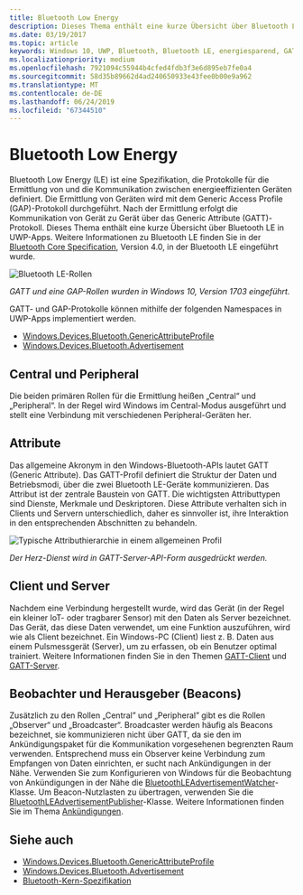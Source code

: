 ```yaml
---
title: Bluetooth Low Energy
description: Dieses Thema enthält eine kurze Übersicht über Bluetooth LE in UWP-Apps.
ms.date: 03/19/2017
ms.topic: article
keywords: Windows 10, UWP, Bluetooth, Bluetooth LE, energiesparend, GATT, GAP, Central, Peripheral, Client, Server, Beobachter, Herausgeber
ms.localizationpriority: medium
ms.openlocfilehash: 7921094c55944b4cfed4fdb3f3e6d895eb7fe0a4
ms.sourcegitcommit: 58d35b89662d4ad240650933e43fee0b00e9a962
ms.translationtype: MT
ms.contentlocale: de-DE
ms.lasthandoff: 06/24/2019
ms.locfileid: "67344510"
---
```

# <a name="bluetooth-low-energy"></a>Bluetooth Low Energy
Bluetooth Low Energy (LE) ist eine Spezifikation, die Protokolle für die Ermittlung von und die Kommunikation zwischen energieeffizienten Geräten definiert. Die Ermittlung von Geräten wird mit dem Generic Access Profile (GAP)-Protokoll durchgeführt. Nach der Ermittlung erfolgt die Kommunikation von Gerät zu Gerät über das Generic Attribute (GATT)-Protokoll. Dieses Thema enthält eine kurze Übersicht über Bluetooth LE in UWP-Apps. Weitere Informationen zu Bluetooth LE finden Sie in der [Bluetooth Core Specification](https://www.bluetooth.com/specifications/bluetooth-core-specification/), Version 4.0, in der Bluetooth LE eingeführt wurde. 

![Bluetooth LE-Rollen](images/gatt-roles.png)

*GATT und eine GAP-Rollen wurden in Windows 10, Version 1703 eingeführt.*

GATT- und GAP-Protokolle können mithilfe der folgenden Namespaces in UWP-Apps implementiert werden.
- [Windows.Devices.Bluetooth.GenericAttributeProfile](https://docs.microsoft.com/en-us/uwp/api/windows.devices.bluetooth.genericattributeprofile)
- [Windows.Devices.Bluetooth.Advertisement](https://docs.microsoft.com/en-us/uwp/api/windows.devices.bluetooth.advertisement)

## <a name="central-and-peripheral"></a>Central und Peripheral
Die beiden primären Rollen für die Ermittlung heißen „Central“ und „Peripheral“. In der Regel wird Windows im Central-Modus ausgeführt und stellt eine Verbindung mit verschiedenen Peripheral-Geräten her. 

## <a name="attributes"></a>Attribute
Das allgemeine Akronym in den Windows-Bluetooth-APIs lautet GATT (Generic Attribute). Das GATT-Profil definiert die Struktur der Daten und Betriebsmodi, über die zwei Bluetooth LE-Geräte kommunizieren. Das Attribut ist der zentrale Baustein von GATT. Die wichtigsten Attributtypen sind Dienste, Merkmale und Deskriptoren. Diese Attribute verhalten sich in Clients und Servern unterschiedlich, daher es sinnvoller ist, ihre Interaktion in den entsprechenden Abschnitten zu behandeln. 

![Typische Attributhierarchie in einem allgemeinen Profil](images/gatt-service.png)

*Der Herz-Dienst wird in GATT-Server-API-Form ausgedrückt werden.*

## <a name="client-and-server"></a>Client und Server
Nachdem eine Verbindung hergestellt wurde, wird das Gerät (in der Regel ein kleiner IoT- oder tragbarer Sensor) mit den Daten als Server bezeichnet. Das Gerät, das diese Daten verwendet, um eine Funktion auszuführen, wird wie als Client bezeichnet. Ein Windows-PC (Client) liest z. B. Daten aus einem Pulsmessgerät (Server), um zu erfassen, ob ein Benutzer optimal trainiert. Weitere Informationen finden Sie in den Themen [GATT-Client](gatt-client.md) und [GATT-Server](gatt-server.md).

## <a name="watchers-and-publishers-beacons"></a>Beobachter und Herausgeber (Beacons)
Zusätzlich zu den Rollen „Central” und „Peripheral” gibt es die Rollen „Observer“ und „Broadcaster“. Broadcaster werden häufig als Beacons bezeichnet, sie kommunizieren nicht über GATT, da sie den im Ankündigungspaket für die Kommunikation vorgesehenen begrenzten Raum verwenden. Entsprechend muss ein Observer keine Verbindung zum Empfangen von Daten einrichten, er sucht nach Ankündigungen in der Nähe. Verwenden Sie zum Konfigurieren von Windows für die Beobachtung von Ankündigungen in der Nähe die [BluetoothLEAdvertisementWatcher](https://docs.microsoft.com/en-us/uwp/api/windows.devices.bluetooth.advertisement.bluetoothleadvertisementwatcher)-Klasse. Um Beacon-Nutzlasten zu übertragen, verwenden Sie die [BluetoothLEAdvertisementPublisher](https://docs.microsoft.com/en-us/uwp/api/windows.devices.bluetooth.advertisement.bluetoothleadvertisementpublisher)-Klasse. Weitere Informationen finden Sie im Thema [Ankündigungen](ble-beacon.md).

## <a name="see-also"></a>Siehe auch
- [Windows.Devices.Bluetooth.GenericAttributeProfile](https://docs.microsoft.com/en-us/uwp/api/windows.devices.bluetooth.genericattributeprofile)
- [Windows.Devices.Bluetooth.Advertisement](https://docs.microsoft.com/en-us/uwp/api/windows.devices.bluetooth.advertisement)
- [Bluetooth-Kern-Spezifikation](https://www.bluetooth.com/specifications/bluetooth-core-specification)
